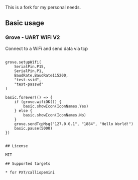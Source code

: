 This is a fork for my personal needs.
## Basic usage

### Grove - UART WiFi V2

Connect to a WiFi and send data via tcp

```blocks

grove.setupWifi(
    SerialPin.P15,
    SerialPin.P1,
    BaudRate.BaudRate115200,
    "test-ssid",
    "test-passwd"
)

basic.forever(() => {
    if (grove.wifiOK()) {
        basic.showIcon(IconNames.Yes)
    } else {
        basic.showIcon(IconNames.No)
    }
    grove.sendTcpMsg("127.0.0.1", "1884", "Hello World!")
    basic.pause(5000)
})


## License

MIT

## Supported targets

* for PXT/calliopemini
